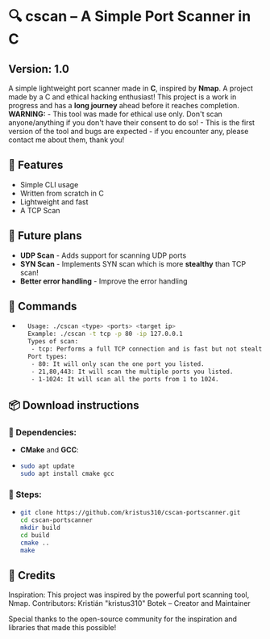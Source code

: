 # 🔍 cscan – A Simple Port Scanner in C
## Version: 1.0

A simple lightweight port scanner made in **C**, inspired by **Nmap**. A project made by a C and ethical hacking enthusiast!
This project is a work in progress and has a **long journey** ahead before it reaches completion.
**WARNING:**
    - This tool was made for ethical use only. Don't scan anyone/anything if you don't have their consent to do so!
    - This is the first version of the tool and bugs are expected - if you encounter any, please contact me about them, thank you!
    
## 🚀 Features
- Simple CLI usage
- Written from scratch in C
- Lightweight and fast
- A TCP Scan

## 📅 Future plans
- **UDP Scan** - Adds support for scanning UDP ports
- **SYN Scan** - Implements SYN scan which is more **stealthy** than TCP scan!
- **Better error handling** - Improve the error handling

## 🎯 Commands
- ```bash
    Usage: ./cscan <type> <ports> <target ip>
    Example: ./cscan -t tcp -p 80 -ip 127.0.0.1
    Types of scan:
     - tcp: Performs a full TCP connection and is fast but not stealthy at all.
    Port types:
     - 80: It will only scan the one port you listed.
     - 21,80,443: It will scan the multiple ports you listed.
     - 1-1024: It will scan all the ports from 1 to 1024.

## 📦 Download instructions
### 🧰 Dependencies:
- **CMake** and **GCC**:
- ```bash
  sudo apt update
  sudo apt install cmake gcc
### 📜 Steps:
- ```bash
  git clone https://github.com/kristus310/cscan-portscanner.git
  cd cscan-portscanner
  mkdir build
  cd build
  cmake ..
  make

## 🏅 Credits
Inspiration: This project was inspired by the powerful port scanning tool, Nmap.
Contributors:
    Kristián "kristus310" Botek – Creator and Maintainer
    
Special thanks to the open-source community for the inspiration and libraries that made this possible!
